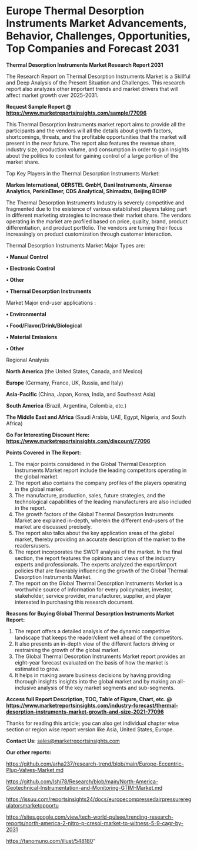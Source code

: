 # Europe Thermal Desorption Instruments Market Advancements, Behavior, Challenges, Opportunities, Top Companies and Forecast 2031

<strong>Thermal Desorption Instruments Market Research Report 2031</strong>

The Research Report on Thermal Desorption Instruments Market is a Skillful and Deep Analysis of the Present Situation and Challenges. This research report also analyzes other important trends and market drivers that will affect market growth over 2025-2031.

<strong>Request Sample Report @ <a href=https://www.marketreportsinsights.com/sample/77096>https://www.marketreportsinsights.com/sample/77096</a></strong>

This Thermal Desorption Instruments market report aims to provide all the participants and the vendors will all the details about growth factors, shortcomings, threats, and the profitable opportunities that the market will present in the near future. The report also features the revenue share, industry size, production volume, and consumption in order to gain insights about the politics to contest for gaining control of a large portion of the market share.

Top Key Players in the Thermal Desorption Instruments Market:

<strong>Markes International, GERSTEL GmbH, Dani Instruments, Airsense Analytics, PerkinElmer, CDS Analytical, Shimadzu, Beijing BCHP</strong>

The Thermal Desorption Instruments Industry is severely competitive and fragmented due to the existence of various established players taking part in different marketing strategies to increase their market share. The vendors operating in the market are profiled based on price, quality, brand, product differentiation, and product portfolio. The vendors are turning their focus increasingly on product customization through customer interaction.

Thermal Desorption Instruments Market Major Types are:

<strong>• Manual Control

• Electronic Control

• Other

• Thermal Desorption Instruments</strong>

Market Major end-user applications :

<strong>• Environmental

• Food/Flavor/Drink/Biological

• Material Emissions

• Other</strong>

Regional Analysis

</u><strong><b>North America</b></strong> (the United States, Canada, and Mexico)

<strong><b>Europe </b></strong>(Germany, France, UK, Russia, and Italy)

<strong><b>Asia-Pacific</b></strong> (China, Japan, Korea, India, and Southeast Asia)

<strong><b>South America</b></strong> (Brazil, Argentina, Colombia, etc.)

<strong><b>The Middle East and Africa</b></strong> (Saudi Arabia, UAE, Egypt, Nigeria, and South Africa)

<strong>Go For Interesting Discount Here: <a href=https://www.marketreportsinsights.com/discount/77096>https://www.marketreportsinsights.com/discount/77096</a></strong>

<strong>Points Covered in The Report:</strong>
<ol>
  <li>The major points considered in the Global Thermal Desorption Instruments Market report include the leading competitors operating in the global market.</li>
  <li>The report also contains the company profiles of the players operating in the global market.</li>
  <li>The manufacture, production, sales, future strategies, and the technological capabilities of the leading manufacturers are also included in the report.</li>
  <li>The growth factors of the Global Thermal Desorption Instruments Market are explained in-depth, wherein the different end-users of the market are discussed precisely.</li>
  <li>The report also talks about the key application areas of the global market, thereby providing an accurate description of the market to the readers/users.</li>
  <li>The report incorporates the SWOT analysis of the market. In the final section, the report features the opinions and views of the industry experts and professionals. The experts analyzed the export/import policies that are favorably influencing the growth of the Global Thermal Desorption Instruments Market.</li>
  <li>The report on the Global Thermal Desorption Instruments Market is a worthwhile source of information for every policymaker, investor, stakeholder, service provider, manufacturer, supplier, and player interested in purchasing this research document.</li>
</ol>
<strong>Reasons for Buying Global Thermal Desorption Instruments Market Report:</strong>

<ol>
  <li>The report offers a detailed analysis of the dynamic competitive landscape that keeps the reader/client well ahead of the competitors.</li>
  <li>It also presents an in-depth view of the different factors driving or restraining the growth of the global market.</li>
  <li>The Global Thermal Desorption Instruments Market report provides an eight-year forecast evaluated on the basis of how the market is estimated to grow.</li>
  <li>It helps in making aware business decisions by having providing thorough insights insights into the global market and by making an all-inclusive analysis of the key market segments and sub-segments.</li>
</ol>
<strong>Access full Report Description, TOC, Table of Figure, Chart, etc. @ <a href=https://www.marketreportsinsights.com/industry-forecast/thermal-desorption-instruments-market-growth-and-size-2021-77096>https://www.marketreportsinsights.com/industry-forecast/thermal-desorption-instruments-market-growth-and-size-2021-77096</a></strong>


Thanks for reading this article; you can also get individual chapter wise section or region wise report version like Asia, United States, Europe.

<strong>Contact Us:</strong>
sales@marketreportsinsights.com

<strong>Our other reports:</strong>

<a href=https://github.com/arha237/research-trend/blob/main/Europe-Eccentric-Plug-Valves-Market.md>https://github.com/arha237/research-trend/blob/main/Europe-Eccentric-Plug-Valves-Market.md</a>

<a href=https://github.com/Ishi78/Research/blob/main/North-America-Geotechnical-Instrumentation-and-Monitoring-GTIM-Market.md>https://github.com/Ishi78/Research/blob/main/North-America-Geotechnical-Instrumentation-and-Monitoring-GTIM-Market.md</a>

<a href=https://issuu.com/reportsinsights24/docs/europecompressedairpressureregulatorsmarketopportu>https://issuu.com/reportsinsights24/docs/europecompressedairpressureregulatorsmarketopportu</a>

<a href=https://sites.google.com/view/tech-world-pulsee/trending-research-reports/north-america-2-nitro-p-cresol-market-to-witness-5-9-cagr-by-2031>https://sites.google.com/view/tech-world-pulsee/trending-research-reports/north-america-2-nitro-p-cresol-market-to-witness-5-9-cagr-by-2031</a>

<a href=https://tanomuno.com/illust/548180>https://tanomuno.com/illust/548180</a>"
